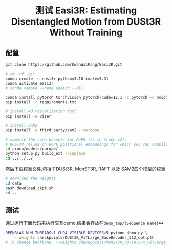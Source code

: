 <div align="center">
<h1>测试 Easi3R: Estimating Disentangled Motion from DUSt3R Without Training</h1>
</div>

## 配置

```bash
git clone https://github.com/KwanWaiPang/Easi3R.git

# rm -rf .git
conda create -n easi3r python=3.10 cmake=3.31
conda activate easi3r
# conda remove --name easi3r --all

conda install pytorch torchvision pytorch-cuda=12.1 -c pytorch -c nvidia  # use the correct version of cuda for your system
pip install -r requirements.txt

# install 4d visualization tool
pip install -e viser

# install SAM2
pip install -e third_party/sam2 --verbose

# compile the cuda kernels for RoPE (as in CroCo v2).
# DUST3R relies on RoPE positional embeddings for which you can compile some cuda kernels for faster runtime.
cd croco/models/curope/
python setup.py build_ext --inplace
cd ../../../

```

然后下载权重文件,包括了DUSt3R, MonST3R, RAFT 以及 SAM2四个模型的权重

```bash
# download the weights
cd data
bash download_ckpt.sh
cd ..
```

## 测试
通过运行下面代码来执行交互demo,结果会存放在`demo_tmp/{Sequence Name}`中

```bash
OPENBLAS_NUM_THREADS=1 CUDA_VISIBLE_DEVICES=5 python demo.py \
    --weights checkpoints/DUSt3R_ViTLarge_BaseDecoder_512_dpt.pth 
# To change backbone, --weights checkpoints/MonST3R_PO-TA-S-W_ViTLarge_BaseDecoder_512_dpt.pth
```